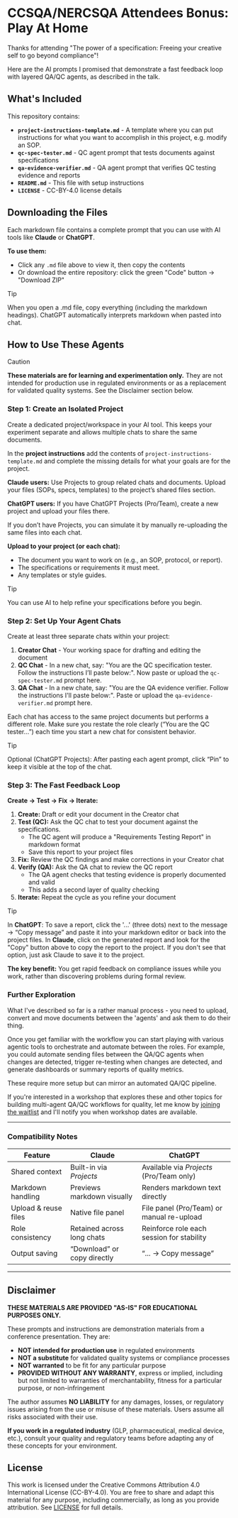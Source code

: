 # CCSQA/NERCSQA Attendees Bonus: Play At Home

Thanks for attending "The power of a specification: Freeing your creative self to go beyond compliance"!

Here are the AI prompts I promised that demonstrate a fast feedback loop with layered QA/QC agents, as described in the talk.

## What's Included

This repository contains:
- **`project-instructions-template.md`** - A template where you can put instructions for what you want to accomplish in this project, e.g. modify an SOP. 
- **`qc-spec-tester.md`** - QC agent prompt that tests documents against specifications
- **`qa-evidence-verifier.md`** - QA agent prompt that verifies QC testing evidence and reports
- **`README.md`** - This file with setup instructions
- **`LICENSE`** - CC-BY-4.0 license details

## Downloading the Files

Each markdown file contains a complete prompt that you can use with AI tools like **Claude** or **ChatGPT**.

**To use them:**
- Click any `.md` file above to view it, then copy the contents
- Or download the entire repository: click the green "Code" button → "Download ZIP"

> [!TIP] 
> When you open a .md file, copy everything (including the markdown headings). ChatGPT automatically interprets markdown when pasted into chat.

## How to Use These Agents

> [!CAUTION] 
> **These materials are for learning and experimentation only.** They are not intended for production use in regulated environments or as a replacement for validated quality systems. See the Disclaimer section below.

### Step 1: Create an Isolated Project

Create a dedicated project/workspace in your AI tool. This keeps your experiment separate and allows multiple chats to share the same documents.

In the **project instructions** add the contents of `project-instructions-template.md` and complete the missing details for what your goals are for the project.

**Claude users:**
Use Projects to group related chats and documents. Upload your files (SOPs, specs, templates) to the project’s shared files section.

**ChatGPT users:**
If you have ChatGPT Projects (Pro/Team), create a new project and upload your files there.

If you don’t have Projects, you can simulate it by manually re-uploading the same files into each chat.

**Upload to your project (or each chat):**

- The document you want to work on (e.g., an SOP, protocol, or report).
- The specifications or requirements it must meet.
- Any templates or style guides.

> [!TIP] 
> You can use AI to help refine your specifications before you begin.



### Step 2: Set Up Your Agent Chats

Create at least three separate chats within your project:

1. **Creator Chat** - Your working space for drafting and editing the document
2. **QC Chat** - In a new chat, say: "You are the QC specification tester. Follow the instructions I’ll paste below:". Now paste or upload the `qc-spec-tester.md` prompt here.
3. **QA Chat** - In a new chate, say: "You are the QA evidence verifier. Follow the instructions I'll paste below:". Paste or upload the `qa-evidence-verifier.md` prompt here.

Each chat has access to the same project documents but performs a different role. Make sure you restate the role clearly (“You are the QC tester…”) each time you start a new chat for consistent behavior.

> [!TIP] 
> Optional (ChatGPT Projects): After pasting each agent prompt, click “Pin” to keep it visible at the top of the chat.


### Step 3: The Fast Feedback Loop

**Create → Test → Fix → Iterate:**

1. **Create:** Draft or edit your document in the Creator chat
2. **Test (QC):** Ask the QC chat to test your document against the specifications.
   - The QC agent will produce a "Requirements Testing Report" in markdown format
   - Save this report to your project files
3. **Fix:** Review the QC findings and make corrections in your Creator chat
4. **Verify (QA):** Ask the QA chat to review the QC report
   - The QA agent checks that testing evidence is properly documented and valid
   - This adds a second layer of quality checking
5. **Iterate:** Repeat the cycle as you refine your document

> [!TIP] 
> In **ChatGPT**: To save a report, click the '...' (three dots) next to the message → “Copy message” and paste it into your markdown editor or back into the project files. In **Claude**, click on the generated report and look for the "Copy" button above to copy the report to the project. If you don't see that option, just ask Claude to save it to the project.

**The key benefit:** You get rapid feedback on compliance issues while you work, rather than discovering problems during formal review.

### Further Exploration

What I've described so far is a rather manual process - you need to upload, convert and move documents between the 'agents' and ask them to do their thing. 

Once you get familiar with the workflow you can start playing with various agentic tools to orchestrate and automate between the roles. For example, you could automate sending files between the QA/QC agents when changes are detected, trigger re-testing when changes are detected, and generate dashboards or summary reports of quality metrics. 

These require more setup but can mirror an automated QA/QC pipeline.

If you're interested in a workshop that explores these and other topics for building multi-agent QA/QC workflows for quality, let me know by [joining the waitlist](https://daily.haiqu.ca/ffl-workshop) and I'll notify you when workshop dates are available.

---

### Compatibility Notes

| Feature              | Claude                      | ChatGPT                                   |
| -------------------- | --------------------------- | ----------------------------------------- |
| Shared context       | Built-in via *Projects*     | Available via *Projects* (Pro/Team only)  |
| Markdown handling    | Previews markdown visually  | Renders markdown text directly            |
| Upload & reuse files | Native file panel           | File panel (Pro/Team) or manual re-upload |
| Role consistency     | Retained across long chats  | Reinforce role each session for stability |
| Output saving        | “Download” or copy directly | “... → Copy message”            |

---

## Disclaimer

**THESE MATERIALS ARE PROVIDED "AS-IS" FOR EDUCATIONAL PURPOSES ONLY.**

These prompts and instructions are demonstration materials from a conference presentation. They are:
- **NOT intended for production use** in regulated environments
- **NOT a substitute** for validated quality systems or compliance processes
- **NOT warranted** to be fit for any particular purpose
- **PROVIDED WITHOUT ANY WARRANTY**, express or implied, including but not limited to warranties of merchantability, fitness for a particular purpose, or non-infringement

The author assumes **NO LIABILITY** for any damages, losses, or regulatory issues arising from the use or misuse of these materials. Users assume all risks associated with their use.

**If you work in a regulated industry** (GLP, pharmaceutical, medical device, etc.), consult your quality and regulatory teams before adapting any of these concepts for your environment.

## License

This work is licensed under the Creative Commons Attribution 4.0 International License (CC-BY-4.0). You are free to share and adapt this material for any purpose, including commercially, as long as you provide attribution. See [LICENSE](LICENSE) for full details.
